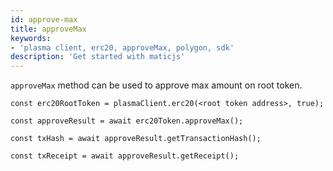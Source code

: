 ```yaml
---
id: approve-max
title: approveMax
keywords: 
- 'plasma client, erc20, approveMax, polygon, sdk'
description: 'Get started with maticjs'
---
```


`approveMax` method can be used to approve max amount on root token.

```
const erc20RootToken = plasmaClient.erc20(<root token address>, true);

const approveResult = await erc20Token.approveMax();

const txHash = await approveResult.getTransactionHash();

const txReceipt = await approveResult.getReceipt();

```

